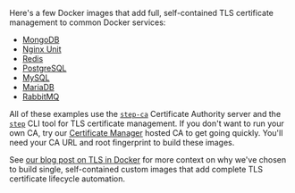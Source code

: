 Here's a few Docker images that add full, self-contained TLS certificate management to common Docker services:
- [MongoDB](https://github.com/smallstep/docker-tls/tree/main/mongodb)
- [Nginx Unit](https://github.com/smallstep/docker-tls/tree/main/nginx-unit)
- [Redis](https://github.com/smallstep/docker-tls/tree/main/redis)
- [PostgreSQL](https://github.com/smallstep/docker-tls/tree/main/postgres)
- [MySQL](https://github.com/smallstep/docker-tls/tree/main/mysql)
- [MariaDB](https://github.com/smallstep/docker-tls/tree/main/mariadb)
- [RabbitMQ](https://github.com/smallstep/docker-tls/tree/main/rabbitmq)

All of these examples use the [`step-ca`](https://github.com/smallstep/certificates/) Certificate Authority server and the [`step`](https://github.com/smallstep/cli/) CLI tool for TLS certificate management. If you don't want to run your own CA, try our [Certificate Manager](https://smallstep.com/signup?product=cm) hosted CA to get going quickly. You'll need your CA URL and root fingerprint to build these images.

See [our blog post on TLS in Docker](https://smallstep.com/blog/automate-docker-ssl-tls-certificates/) for more context on why we've chosen to build single, self-contained custom images that add complete TLS certificate lifecycle automation.
